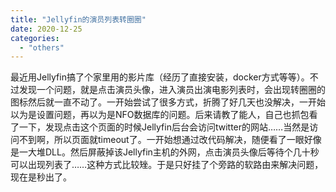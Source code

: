 ```yaml
---
title: "Jellyfin的演员列表转圈圈"
date: 2020-12-25
categories: 
  - "others"
---
```


最近用Jellyfin搞了个家里用的影片库（经历了直接安装，docker方式等等）。不过发现一个问题，就是点击演员头像，进入演员出演电影列表时，会出现转圈圈的图标然后就一直不动了。一开始尝试了很多方式，折腾了好几天也没解决，一开始以为是设置问题，再以为是NFO数据库的问题。后来请教了能人，自己也抓包看了一下，发现点击这个页面的时候Jellyfin后台会访问twitter的网站……当然是访问不到啊，所以页面就timeout了。一开始想通过改代码解决，随便看了一眼好像是一大堆DLL。然后屏蔽掉该Jellyfin主机的外网，点击演员头像后等待个几十秒可以出现列表了……这种方式比较矬。于是只好挂了个旁路的软路由来解决问题，现在是秒出了。
